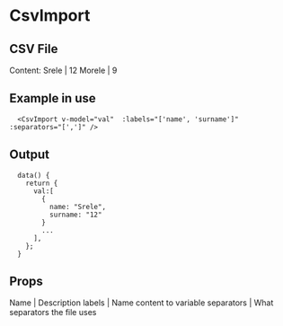 # CsvImport

## CSV File
  Content:
  Srele | 12
  Morele | 9

## Example in use

```
  <CsvImport v-model="val"  :labels="['name', 'surname']" :separators="[',']" />
```

## Output
```
  data() {
    return {
      val:[
        {
          name: "Srele",
          surname: "12"
        }
        ...
      ],
    };
  }
```

## Props

Name | Description 
labels | Name content to variable
separators | What separators the file uses
